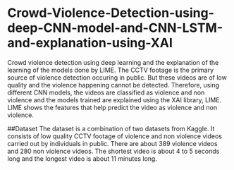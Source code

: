 # Crowd-Violence-Detection-using-deep-CNN-model-and-CNN-LSTM-and-explanation-using-XAI

Crowd violence detection using deep learning and the explanation of the learning of the models done by LIME. The CCTV footage is the primary source of violence detection occuring in public. But these videos are of low quality and the violence happening cannot be detected. Therefore, using different CNN models, the videos are classified as violence and non violence and the models trained are explained using the XAI library, LIME. LIME shows the features that help predict the video as violence and non violence.


##Dataset
The dataset is a combination of two datasets from Kaggle. It consists of low quality CCTV footage of violence and non violence videos carried out by individuals in public. There are about 389 violence videos and 280 non violence videos. The shortest video is about 4 to 5 seconds long and the longest video is about 11 minutes long.
